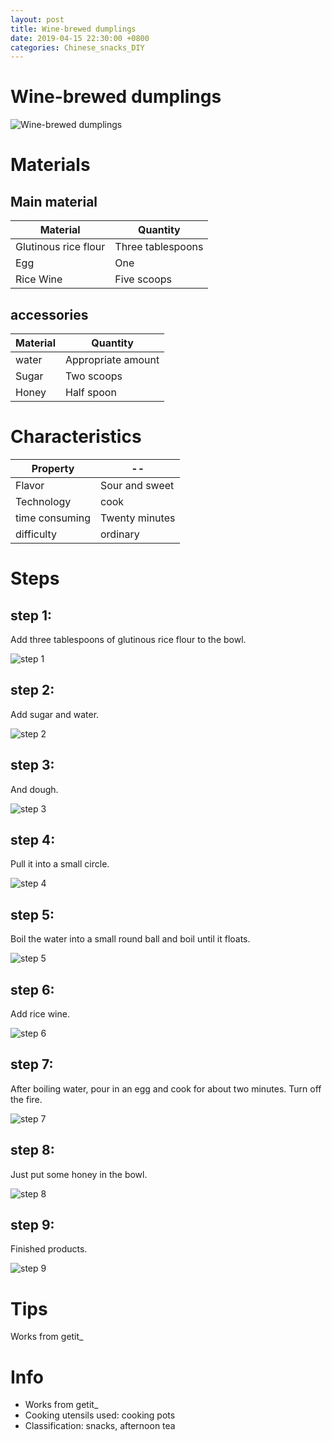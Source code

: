 ```yaml
---
layout: post
title: Wine-brewed dumplings
date: 2019-04-15 22:30:00 +0800
categories: Chinese_snacks_DIY
---
```


# Wine-brewed dumplings

![Wine-brewed dumplings]({{site.baseurl}}/img/399979/399979.jpg)

# Materials


## Main material

Material|Quantity
--|--
Glutinous rice flour|Three tablespoons
Egg|One
Rice Wine|Five scoops

## accessories

Material|Quantity
--|--
water|Appropriate amount
Sugar|Two scoops
Honey|Half spoon

# Characteristics

Property|--
--|--
Flavor|Sour and sweet
Technology|cook
time consuming|Twenty minutes
difficulty|ordinary

# Steps

## step 1:

Add three tablespoons of glutinous rice flour to the bowl.

![step 1]({{site.baseurl}}/img/399979/1.jpg)

## step 2:

Add sugar and water.

![step 2]({{site.baseurl}}/img/399979/2.jpg)

## step 3:

And dough.

![step 3]({{site.baseurl}}/img/399979/3.jpg)

## step 4:

Pull it into a small circle.

![step 4]({{site.baseurl}}/img/399979/4.jpg)

## step 5:

Boil the water into a small round ball and boil until it floats.

![step 5]({{site.baseurl}}/img/399979/5.jpg)

## step 6:

Add rice wine.

![step 6]({{site.baseurl}}/img/399979/6.jpg)

## step 7:

After boiling water, pour in an egg and cook for about two minutes. Turn off the fire.

![step 7]({{site.baseurl}}/img/399979/7.jpg)

## step 8:

Just put some honey in the bowl.

![step 8]({{site.baseurl}}/img/399979/8.jpg)

## step 9:

Finished products.

![step 9]({{site.baseurl}}/img/399979/9.jpg)

# Tips

Works from getit_

# Info

- Works from getit_
- Cooking utensils used: cooking pots
- Classification: snacks, afternoon tea